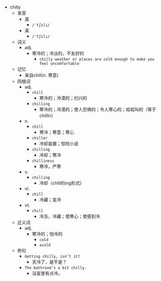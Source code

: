 - chilly
  - 发音
    - 英
      - `/'tʃɪli/`
    - 美
      - `/'tʃɪli/`
  - 词义
    - adj.
      - 寒冷的；冷淡的，不友好的
        - `chilly weather or places are cold enough to make you feel uncomfortable`
  - 记忆
    - 来自chill(n. 寒意)
  - 同根词
    - adj.
      - `chill`
        - 寒冷的；冷漠的；扫兴的
      - `chilling`
        - 寒冷的；冷漠的；使人恐惧的；令人寒心的；呱呱叫的（等于chillin）
    - n.
      - `chill`
        - 寒冷；寒意；寒心
      - `chiller`
        - 冷却装置；惊险小说
      - `chilling`
        - 冷却；寒冷
      - `chilliness`
        - 寒冷，严寒
    - v.
      - `chilling`
        - 冷却（chill的ing形式）
    - vi.
      - `chill`
        - 冷藏；变冷
    - vt.
      - `chill`
        - 冷冻，冷藏；使寒心；使感到冷
  - 近义词
    - adj.
      - 寒冷的；怕冷的
        - `cold`
        - `acold`
  - 例句
    - `Getting chilly, isn’t it?`
      - 天冷了，是不是？
    - `The bathroom’s a bit chilly.`
      - 浴室里有点冷。

